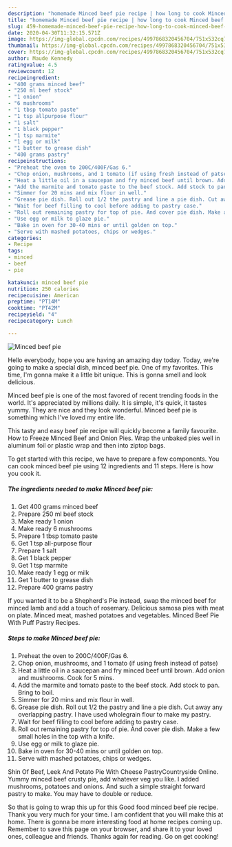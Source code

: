 ```yaml
---
description: "homemade Minced beef pie recipe | how long to cook Minced beef pie"
title: "homemade Minced beef pie recipe | how long to cook Minced beef pie"
slug: 459-homemade-minced-beef-pie-recipe-how-long-to-cook-minced-beef-pie
date: 2020-04-30T11:32:15.571Z
image: https://img-global.cpcdn.com/recipes/4997868320456704/751x532cq70/minced-beef-pie-recipe-main-photo.jpg
thumbnail: https://img-global.cpcdn.com/recipes/4997868320456704/751x532cq70/minced-beef-pie-recipe-main-photo.jpg
cover: https://img-global.cpcdn.com/recipes/4997868320456704/751x532cq70/minced-beef-pie-recipe-main-photo.jpg
author: Maude Kennedy
ratingvalue: 4.5
reviewcount: 12
recipeingredient:
- "400 grams minced beef"
- "250 ml beef stock"
- "1 onion"
- "6 mushrooms"
- "1 tbsp tomato paste"
- "1 tsp allpurpose flour"
- "1 salt"
- "1 black pepper"
- "1 tsp marmite"
- "1 egg or milk"
- "1 butter to grease dish"
- "400 grams pastry"
recipeinstructions:
- "Preheat the oven to 200C/400F/Gas 6."
- "Chop onion, mushrooms, and 1 tomato (if using fresh instead of patse)"
- "Heat a little oil in a saucepan and fry minced beef until brown. Add onion and mushrooms. Cook for 5 mins."
- "Add the marmite and tomato paste to the beef stock. Add stock to pan. Bring to boil."
- "Simmer for 20 mins and mix flour in well."
- "Grease pie dish. Roll out 1/2 the pastry and line a pie dish. Cut away any overlapping pastry. I have used wholegrain flour to make my pastry."
- "Wait for beef filling to cool before adding to pastry case."
- "Roll out remaining pastry for top of pie. And cover pie dish. Make a few small holes in the top with a knife."
- "Use egg or milk to glaze pie."
- "Bake in oven for 30-40 mins or until golden on top."
- "Serve with mashed potatoes, chips or wedges."
categories:
- Recipe
tags:
- minced
- beef
- pie

katakunci: minced beef pie 
nutrition: 250 calories
recipecuisine: American
preptime: "PT14M"
cooktime: "PT42M"
recipeyield: "4"
recipecategory: Lunch

---
```



![Minced beef pie](https://img-global.cpcdn.com/recipes/4997868320456704/751x532cq70/minced-beef-pie-recipe-main-photo.jpg)

Hello everybody, hope you are having an amazing day today. Today, we're going to make a special dish, minced beef pie. One of my favorites. This time, I'm gonna make it a little bit unique. This is gonna smell and look delicious.

Minced beef pie is one of the most favored of recent trending foods in the world. It's appreciated by millions daily. It is simple, it's quick, it tastes yummy. They are nice and they look wonderful. Minced beef pie is something which I've loved my entire life.

This tasty and easy beef pie recipe will quickly become a family favourite. How to Freeze Minced Beef and Onion Pies. Wrap the unbaked pies well in aluminum foil or plastic wrap and then into ziptop bags.


To get started with this recipe, we have to prepare a few components. You can cook minced beef pie using 12 ingredients and 11 steps. Here is how you cook it.

<!--inarticleads1-->

##### The ingredients needed to make Minced beef pie:

1. Get 400 grams minced beef
1. Prepare 250 ml beef stock
1. Make ready 1 onion
1. Make ready 6 mushrooms
1. Prepare 1 tbsp tomato paste
1. Get 1 tsp all-purpose flour
1. Prepare 1 salt
1. Get 1 black pepper
1. Get 1 tsp marmite
1. Make ready 1 egg or milk
1. Get 1 butter to grease dish
1. Prepare 400 grams pastry


If you wanted it to be a Shepherd&#39;s Pie instead, swap the minced beef for minced lamb and add a touch of rosemary. Delicious samosa pies with meat on plate. Minced meat, mashed potatoes and vegetables. Minced Beef Pie With Puff Pastry Recipes. 

<!--inarticleads2-->

##### Steps to make Minced beef pie:

1. Preheat the oven to 200C/400F/Gas 6.
1. Chop onion, mushrooms, and 1 tomato (if using fresh instead of patse)
1. Heat a little oil in a saucepan and fry minced beef until brown. Add onion and mushrooms. Cook for 5 mins.
1. Add the marmite and tomato paste to the beef stock. Add stock to pan. Bring to boil.
1. Simmer for 20 mins and mix flour in well.
1. Grease pie dish. Roll out 1/2 the pastry and line a pie dish. Cut away any overlapping pastry. I have used wholegrain flour to make my pastry.
1. Wait for beef filling to cool before adding to pastry case.
1. Roll out remaining pastry for top of pie. And cover pie dish. Make a few small holes in the top with a knife.
1. Use egg or milk to glaze pie.
1. Bake in oven for 30-40 mins or until golden on top.
1. Serve with mashed potatoes, chips or wedges.


Shin Of Beef, Leek And Potato Pie With Cheese PastryCountryside Online. Yummy minced beef crusty pie, add whatever veg you like. I added mushrooms, potatoes and onions. And such a simple straight forward pastry to make. You may have to double or reduce. 

So that is going to wrap this up for this Good food minced beef pie recipe. Thank you very much for your time. I am confident that you will make this at home. There is gonna be more interesting food at home recipes coming up. Remember to save this page on your browser, and share it to your loved ones, colleague and friends. Thanks again for reading. Go on get cooking!
